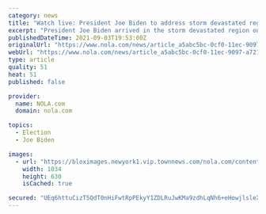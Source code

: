 ```yaml
---
category: news
title: "Watch live: President Joe Biden to address storm devastated region from LaPlace"
excerpt: "President Joe Biden arrived in the storm devastated region on Friday to see the damage caused by Hurricane Ida first hand. He is scheduled to make remarks this afternoon from LaPlace. Watch Biden's remarks live in the player below. Can't see the video?"
publishedDateTime: 2021-09-03T19:53:00Z
originalUrl: "https://www.nola.com/news/article_a5abc5bc-0cf0-11ec-9097-a72190939a4f.html"
webUrl: "https://www.nola.com/news/article_a5abc5bc-0cf0-11ec-9097-a72190939a4f.html"
type: article
quality: 51
heat: 51
published: false

provider:
  name: NOLA.com
  domain: nola.com

topics:
  - Election
  - Joe Biden

images:
  - url: "https://bloximages.newyork1.vip.townnews.com/nola.com/content/tncms/assets/v3/editorial/d/c3/dc398d03-b1ad-5e9c-a416-76ef41dd07f3/61326f876679f.image.jpg?resize=1034%2C630"
    width: 1034
    height: 630
    isCached: true

secured: "UEq6httuCizT5QdT0nHiFwtRpPEkyY1ZDLRuJwKMa9zdhLqNh6+eHowjlsleX+NqvUZhfo/gh2fqPi/2s0v25YHIrpIGExMi1s56s9L8rPOELB53QdHm7Ma9kRQUGFI2/GjtZVbI67MDlF2vj9wvPCqs7Ehb9Npq1cJ5WEqDlszcDpyyOrGvJ5ILZL72ChrTuF2RtNVAsvm68MZDKzA7mUwGmvHCZFzYI8Rerd5NvKYNhx9jYM6TK317gtnx/cH08NRDgi38DR7iOLBdjk72fzpbt1PHijCF9Cc3dAMlNgWME1EWhehAzPcmcuRsVfJC8b5JorVRH0102d9Bs+kFM4BhS0X7lTsd5Y75KYxyGEs=;6CPRAH09UWIfdPFDpidr8g=="
---
```


